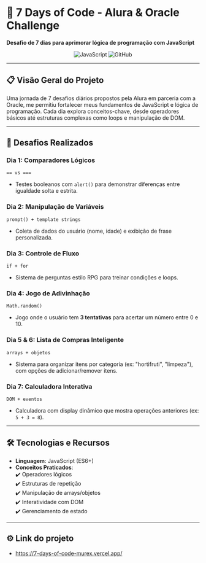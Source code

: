 # 🚀 7 Days of Code - Alura & Oracle Challenge

**Desafio de 7 dias para aprimorar lógica de programação com JavaScript**  
<div align="center">
  <img src="https://img.shields.io/badge/JavaScript-ES6+-F7DF1E?logo=javascript&logoColor=black" alt="JavaScript">
  <img src="https://img.shields.io/badge/Parceria-Alura%20%2B%20Oracle-2D2D2D?logo=alura" alt="GitHub">
</div>

---

## 📋 Visão Geral do Projeto
Uma jornada de 7 desafios diários propostos pela Alura em parceria com a Oracle, me permitiu fortalecer meus fundamentos de JavaScript e lógica de programação. Cada dia explora conceitos-chave, desde operadores básicos até estruturas complexas como loops e manipulação de DOM.

---

## 🎯 Desafios Realizados

### **Dia 1: Comparadores Lógicos**  
`== vs ===`  
- Testes booleanos com `alert()` para demonstrar diferenças entre igualdade solta e estrita.

### **Dia 2: Manipulação de Variáveis**  
`prompt() + template strings`  
- Coleta de dados do usuário (nome, idade) e exibição de frase personalizada.

### **Dia 3: Controle de Fluxo**  
`if + for`  
- Sistema de perguntas estilo RPG para treinar condições e loops.

### **Dia 4: Jogo de Adivinhação**  
`Math.random()`  
- Jogo onde o usuário tem **3 tentativas** para acertar um número entre 0 e 10.

### **Dia 5 & 6: Lista de Compras Inteligente**  
`arrays + objetos`  
- Sistema para organizar itens por categoria (ex: "hortifruti", "limpeza"), com opções de adicionar/remover itens.

### **Dia 7: Calculadora Interativa**  
`DOM + eventos`  
- Calculadora com display dinâmico que mostra operações anteriores (ex: `5 + 3 = 8`).

---

## 🛠️ Tecnologias e Recursos
- **Linguagem**: JavaScript (ES6+)
- **Conceitos Praticados**:  
  ✔️ Operadores lógicos  
  ✔️ Estruturas de repetição  
  ✔️ Manipulação de arrays/objetos  
  ✔️ Interatividade com DOM  
  ✔️ Gerenciamento de estado  

---

## ⚙️ Link do projeto
- https://7-days-of-code-murex.vercel.app/